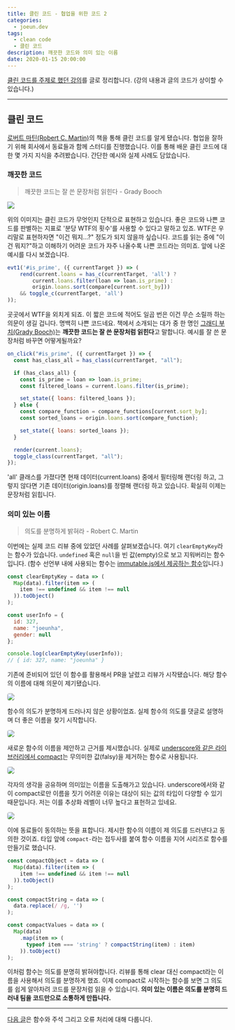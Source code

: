 ```yaml
---
title: 클린 코드 - 협업을 위한 코드 2
categories:
  - joeun.dev
tags:
  - clean code
  - 클린 코드
description: 깨끗한 코드와 의미 있는 이름
date: 2020-01-15 20:00:00
---
```


[클린 코드를 주제로 했던 강의](https://speakerdeck.com/joeun_ha/200107-ssafy)를 글로 정리합니다. (강의 내용과 글의 코드가 상이할 수 있습니다.)

---

## 클린 코드

[로버트 마틴(Robert C. Martin)](https://en.wikipedia.org/wiki/Robert_C._Martin)의 책을 통해 클린 코드를 알게 됐습니다. 협업을 잘하기 위해 회사에서 동료들과 함께 스터디를 진행했습니다. 이를 통해 배운 클린 코드에 대한 몇 가지 지식을 추려봤습니다. 간단한 예시와 실제 사례도 담았습니다.

### 깨끗한 코드
> 깨끗한 코드는 잘 쓴 문장처럼 읽힌다 - Grady Booch

![](/images/clean-code/code-quality-wtf.jpg)

위의 이미지는 클린 코드가 무엇인지 단적으로 표현하고 있습니다. 좋은 코드와 나쁜 코드를 판별하는 지표로 '분당 WTF의 횟수'를 사용할 수 있다고 말하고 있죠. WTF은 우리말로 표현하자면 "이건 뭐지...?" 정도가 되지 않을까 싶습니다. 코드를 읽는 중에 "이건 뭐지?"하고 이해하기 어려운 코드가 자주 나올수록 나쁜 코드라는 의미죠. 앞에 나온 예시를 다시 보겠습니다.

```js
evt1('#is_prime', ({ currentTarget }) => (
    rend(current.loans = has_c(currentTarget, 'all') ?
        current.loans.filter(loan => loan.is_prime) :
        origin.loans.sort(compare[current.sort_by]))
    && toggle_c(currentTarget, 'all')
));
```

곳곳에서 WTF을 외치게 되죠. 이 짧은 코드에 적어도 일곱 번은 이건 무슨 소릴까 하는 의문이 생길 겁니다. 명백히 나쁜 코드네요. 책에서 소개되는 대가 중 한 명인 [그래디 부치(Grady Booch)](https://en.wikipedia.org/wiki/Grady_Booch)는 **깨끗한 코드는 잘 쓴 문장처럼 읽힌다**고 말합니다. 예시를 잘 쓴 문장처럼 바꾸면 어떻게될까요?

```js
on_click("#is_prime", ({ currentTarget }) => {
  const has_class_all = has_class(currentTarget, "all");

  if (has_class_all) {
    const is_prime = loan => loan.is_prime;
    const filtered_loans = current.loans.filter(is_prime);

    set_state({ loans: filtered_loans });
  } else {
    const compare_function = compare_functions[current.sort_by];
    const sorted_loans = origin.loans.sort(compare_function);

    set_state({ loans: sorted_loans });
  }

  render(current.loans);
  toggle_class(currentTarget, "all");
});
```

'all' 클래스를 가졌다면 현재 데이터(current.loans) 중에서 필터링해 랜더링 하고, 그렇지 않다면 기존 데이터(origin.loans)를 정렬해 랜더링 하고 있습니다. 확실히 이제는 문장처럼 읽힙니다.

### 의미 있는 이름
> 의도를 분명하게 밝혀라 - Robert C. Martin

이번에는 실제 코드 리뷰 중에 있었던 사례를 살펴보겠습니다. 여기 `clearEmptyKey`라는 함수가 있습니다. `undefined` 혹은 `null`을 빈 값(empty)으로 보고 지워버리는 함수입니다. (함수 선언부 내에 사용되는 함수는 [immutable.js에서 제공하는 함수](https://immutable-js.github.io/immutable-js/docs/#/Collection/filter)입니다.)

```js
const clearEmptyKey = data => (
  Map(data).filter(item => (
    item !== undefined && item !== null
  )).toObject()
);

const userInfo = {
  id: 327,
  name: "joeunha",
  gender: null
};

console.log(clearEmptyKey(userInfo));
// { id: 327, name: "joeunha" }
```

기존에 준비되어 있던 이 함수를 활용해서 PR을 날렸고 리뷰가 시작됐습니다. 해당 함수의 이름에 대해 의문이 제기됐습니다.

<img src="/images/clean-code/code-review-0.png" style="border-radius: 4px;"/>

함수의 의도가 분명하게 드러나지 않은 상황이었죠. 실제 함수의 의도를 댓글로 설명하며 더 좋은 이름을 찾기 시작합니다.

<img src="/images/clean-code/code-review-1.png" style="border-radius: 4px;"/>

새로운 함수의 이름을 제안하고 근거를 제시했습니다. 실제로 [underscore와 같은 라이브러리에서 compact](https://underscorejs.org/#compact)는 무의미한 값(falsy)을 제거하는 함수로 사용됩니다.

<img src="/images/clean-code/code-review-2.png" style="border-radius: 4px;"/>

각자의 생각을 공유하며 의미있는 이름을 도출해가고 있습니다. underscore에서와 같이 compact로만 이름을 짓기 어려운 이유는 대상이 되는 값의 타입이 다양할 수 있기 때문입니다. 저는 이를 추상화 레벨이 너무 높다고 표헌하고 있네요.

<img src="/images/clean-code/code-review-3.png" style="border-radius: 4px;"/>

이에 동료들이 동의하는 뜻을 표합니다. 제시한 함수의 이름이 제 의도를 드러낸다고 동의한 것이죠. 타입 앞에 `compact-`라는 접두사를 붙여 함수 이름을 지어 시리즈로 함수를 만들기로 했습니다.

```js
const compactObject = data => (
  Map(data).filter(item => (
    item !== undefined && item !== null
  )).toObject()
);

const compactString = data => (
  data.replace(/ /g, '')
);

const compactValues = data => (
  Map(data)
    .map(item => (
      typeof item === 'string' ? compactString(item) : item)
    )).toObject()
);
```

이처럼 함수는 의도를 분명히 밝혀야합니다. 리뷰를 통해 clear 대신 compact라는 이름을 사용해서 의도를 분명하게 했죠. 이제 compact로 시작하는 함수를 보면 그 의도를 쉽게 알아차려 코드를 문장처럼 읽을 수 있습니다. **의미 있는 이름은 의도를 분명히 드러내 팀을 코드만으로 소통하게 만듭니다.**

---

[다음 글](/clean-code-2)은 함수와 주석 그리고 오류 처리에 대해 다룹니다.
